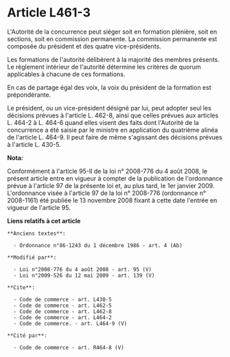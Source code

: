 # Article L461-3

L'Autorité de la concurrence peut siéger soit en formation plénière, soit en sections, soit en commission permanente. La
commission permanente est composée du président et des quatre vice-présidents. 

Les formations de l'autorité délibèrent à la majorité des membres présents. Le règlement intérieur de l'autorité détermine
les critères de quorum applicables à chacune de ces formations. 

En cas de partage égal des voix, la voix du président de la formation est prépondérante. 

Le président, ou un vice-président désigné par lui, peut adopter seul les décisions prévues à l'article L. 462-8, ainsi que
celles prévues aux articles L. 464-2 à L. 464-6 quand elles visent des faits dont l'Autorité de la concurrence a été saisie
par le ministre en application du quatrième alinéa de l'article L. 464-9. Il peut faire de même s'agissant des décisions
prévues à l'article L. 430-5.

**Nota:**

Conformément à l'article 95-II de la loi n° 2008-776 du 4 août 2008, le présent article entre en vigueur à compter de la
publication de l'ordonnance prévue à l'article 97 de la présente loi et, au plus tard, le 1er janvier 2009. L'ordonnance
visée à l'article 97 de la loi n° 2008-776 (ordonnance n° 2008-1161) été publiée le 13 novembre 2008 fixant à cette date
l'entrée en vigueur de l'article 95.

**Liens relatifs à cet article**

	**Anciens textes**:

	  - Ordonnance n°86-1243 du 1 décembre 1986 - art. 4 (Ab)

	**Modifié par**:

	  - Loi n°2008-776 du 4 août 2008 - art. 95 (V)
	  - Loi n°2009-526 du 12 mai 2009 - art. 139 (V)

	**Cite**:

	  - Code de commerce - art. L430-5
	  - Code de commerce - art. L462-5
	  - Code de commerce - art. L462-8
	  - Code de commerce - art. L464-2
	  - Code de commerce. - art. L464-9 (V)

	**Cité par**:

	  - Code de commerce - art. R464-8 (V)
